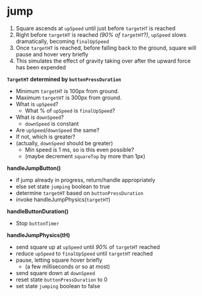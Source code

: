 # jump

1. Square ascends at `upSpeed` until just before `targetHT` is reached
2. Right before `targetHT` is reached *(90% of `targetHT`?)*, `upSpeed` slows dramatically, becoming `finalUpSpeed`
3. Once `targetHT` is reached, before falling back to the ground, square will pause and hover very briefly
4. This simulates the effect of gravity taking over after the upward force has been expended

**`TargetHT` determined by `buttonPressDuration`**
- Minimum `targetHT` is 100px from ground.
- Maximum `targetHT` is 300px from ground.
- What is `upSpeed`?
  - What % of `upSpeed` is `finalUpSpeed`?
- What is `downSpeed`?
  - `downSpeed` is constant
- Are `upSpeed`/`downSpeed` the same?
- If not, which is greater?
- (actually, `downSpeed` should be greater)
  - Min speed is 1 ms, so is this even possible?
  - (maybe decrement `squareTop` by more than 1px)

**handleJumpButton()**
- if jump already in progress, return/handle appropriately
- else set state `jumping` boolean to true
- determine `targetHT` based on `buttonPressDuration`
- invoke handleJumpPhysics(`targetHT`)

**handleButtonDuration()**
- Stop `buttonTimer`

**handleJumpPhysics(tH)**
- send square up at `upSpeed` until *90%* of `targetHT` reached
- reduce `upSpeed` to `finalUpSpeed` until `targetHT` reached
- pause, letting square hover briefly 
  - (a few milliseconds or so at most)
- send square down at `downSpeed`
- reset state `buttonPressDuration` to 0
- set state `jumping` boolean to false
